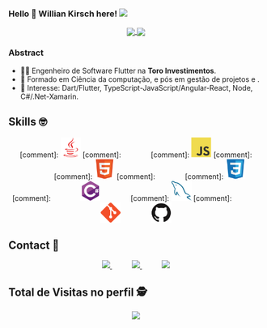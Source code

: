 ### Hello 👋 Willian Kirsch here! <img src="https://raw.githubusercontent.com/iampavangandhi/iampavangandhi/master/gifs/Hi.gif" width="30px"></h2>

<p align="center">
  <a href="https://github.com/anuraghazra/github-readme-stats">
    <img
      align="center"
      src="https://github-readme-stats.vercel.app/api/top-langs/?username=WillianKirsch&layout=compact"
    />
  </a>
  <a href="https://github.com/anuraghazra/github-readme-stats">
    <img
      align="center"
      height="165"
      src="https://github-readme-stats.vercel.app/api?username=WillianKirsch&count_private=true&show_icons=true&custom_title=Github%20Status&hide=issues"
    />
  </a>
</p>

### Abstract

- 👨‍💻   Engenheiro de Software Flutter na **Toro Investimentos**.
- 🌱   Formado em Ciência da computação, e pós em gestão de projetos e .
- 💙   Interesse: Dart/Flutter, TypeScript-JavaScript/Angular-React, Node, C#/.Net-Xamarin.


## Skills :nerd_face:
<p align="center">
    [comment]: <img height="40" src="https://raw.githubusercontent.com/devicons/devicon/master/icons/java/java-plain.svg">
    [comment]: &nbsp;&nbsp;&nbsp;&nbsp;&nbsp;&nbsp;&nbsp;&nbsp;&nbsp;&nbsp;&nbsp;&nbsp;&nbsp;
    [comment]: <img height="40" src="https://raw.githubusercontent.com/devicons/devicon/master/icons/javascript/javascript-original.svg">
    [comment]: &nbsp;&nbsp;&nbsp;&nbsp;&nbsp;&nbsp;&nbsp;&nbsp;&nbsp;&nbsp;&nbsp;&nbsp;&nbsp;
    [comment]: <img height="40" src="https://raw.githubusercontent.com/devicons/devicon/master/icons/html5/html5-original.svg">
    [comment]: &nbsp;&nbsp;&nbsp;&nbsp;&nbsp;&nbsp;&nbsp;&nbsp;&nbsp;&nbsp;&nbsp;&nbsp;&nbsp;
    [comment]: <img height="40" src="https://raw.githubusercontent.com/devicons/devicon/master/icons/css3/css3-original.svg">
    [comment]: &nbsp;&nbsp;&nbsp;&nbsp;&nbsp;&nbsp;&nbsp;&nbsp;&nbsp;&nbsp;&nbsp;&nbsp;&nbsp;
    <img height="40" src="https://raw.githubusercontent.com/devicons/devicon/master/icons/csharp/csharp-original.svg">
    &nbsp;&nbsp;&nbsp;&nbsp;&nbsp;&nbsp;&nbsp;&nbsp;&nbsp;&nbsp;&nbsp;&nbsp;&nbsp;
    [comment]: <img height="40" src="https://raw.githubusercontent.com/devicons/devicon/master/icons/mysql/mysql-original.svg">
     [comment]: &nbsp;&nbsp;&nbsp;&nbsp;&nbsp;&nbsp;&nbsp;&nbsp;&nbsp;&nbsp;&nbsp;&nbsp;&nbsp;
    <img height="40" src="https://raw.githubusercontent.com/devicons/devicon/master/icons/git/git-original.svg">
    &nbsp;&nbsp;&nbsp;&nbsp;&nbsp;&nbsp;&nbsp;&nbsp;&nbsp;&nbsp;&nbsp;&nbsp;&nbsp;
    <img height="40" src="https://raw.githubusercontent.com/devicons/devicon/master/icons/github/github-original.svg">
    
</p>

## Contact :iphone:

<p align="center">
    <a href="https://github.com/WillianKirsch">
        <img  src="https://img.shields.io/badge/github-%23100000.svg?&style=for-the-badge&logo=github&logoColor=white&link=mailto:https://github.com/WillianKirsch">
    </a>
    &nbsp;&nbsp;&nbsp;&nbsp;&nbsp;&nbsp;&nbsp;&nbsp;&nbsp;
    <a href="mailto:willian.kirsch@gmail.com">
        <img src="https://img.shields.io/badge/gmail-D14836?&style=for-the-badge&logo=gmail&logoColor=white&link=mailto:willian.kirsch@gmail.com">
    </a>
    &nbsp;&nbsp;&nbsp;&nbsp;&nbsp;&nbsp;&nbsp;&nbsp;&nbsp;
    <a href="https://www.linkedin.com/in/williankirsch">
        <img src="https://img.shields.io/badge/linkedin-%230077B5.svg?&style=for-the-badge&logo=linkedin&logoColor=white&link=mailto:https://www.linkedin.com/in/williankirsch/">
    </a>
</p>

<p align="center"> 

 ## Total de Visitas no perfil :detective: <br>
 <p align="center"> 
   <img alingn="center" src="https://profile-counter.glitch.me/WillianKirsch/count.svg" />
 </p>

</p>
